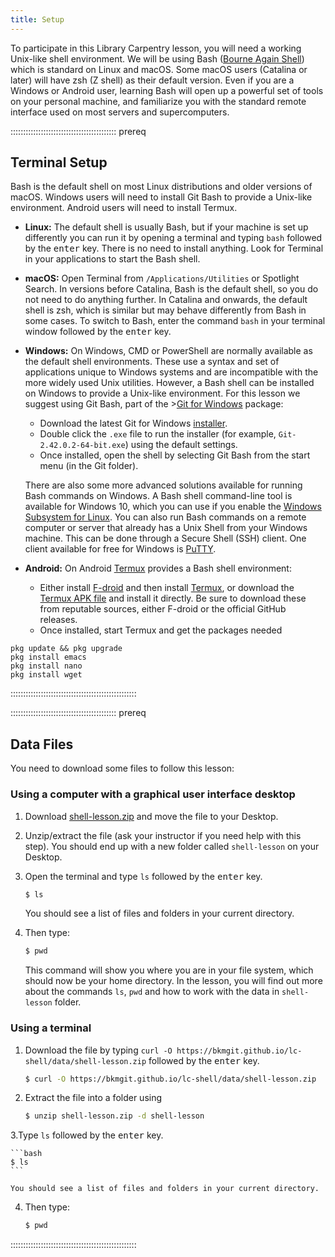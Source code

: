 ```yaml
---
title: Setup
---
```


To participate in this Library Carpentry lesson, you will need a working Unix-like shell environment. We will be using Bash ([Bourne Again Shell](https://en.wikipedia.org/wiki/Bash_\(Unix_shell\))) which is standard on Linux and macOS. Some macOS users (Catalina or later) will have zsh (Z shell) as their default version. Even if you are a Windows or Android user, learning Bash will open up a powerful set of tools on your personal machine, and familiarize you with the standard remote interface used on most servers and supercomputers.

::::::::::::::::::::::::::::::::::::::::::  prereq

## Terminal Setup

Bash is the default shell on most Linux distributions and older versions of macOS. Windows users will need to install Git Bash to provide a Unix-like environment.  Android users will need to install Termux.

- **Linux:** The default shell is usually Bash, but if your machine is set up differently you can run it by opening a terminal and typing `bash` followed by the <kbd>enter</kbd> key. There is no need to install anything. Look for Terminal in your applications to start the Bash shell.

- **macOS:** Open Terminal from `/Applications/Utilities` or Spotlight Search. In versions before Catalina, Bash is the default shell, so you do not need to do anything further. In Catalina and onwards, the default shell is zsh, which is similar but may behave differently from Bash in some cases. To switch to Bash, enter the command `bash` in your terminal window followed by the <kbd>enter</kbd> key.

- **Windows:** On Windows, CMD or PowerShell are normally available as the default shell environments. These use a syntax and set of applications unique to Windows systems and are incompatible with the more widely used Unix utilities. However, a Bash shell can be installed on Windows to provide a Unix-like environment. For this lesson we suggest using Git Bash, part of the >[Git for Windows](https://gitforwindows.org/) package:
  
  - Download the latest Git for Windows [installer](https://gitforwindows.org/).
  - Double click the `.exe` file to run the installer (for example, `Git-2.42.0.2-64-bit.exe`) using the default settings.
  - Once installed, open the shell by selecting Git Bash from the start menu (in the Git folder).

  There are also some more advanced solutions available for running Bash commands on Windows. A Bash shell command-line tool is available for Windows 10, which you can use if you enable the [Windows Subsystem for Linux](https://docs.microsoft.com/en-us/windows/wsl/install-win10). You can also run Bash commands on a remote computer or server that already has a Unix Shell from your Windows machine. This can be done through a Secure Shell (SSH) client. One client available for free for Windows is [PuTTY](https://www.putty.org/).

- **Android:** On Android [Termux](https://termux.dev/en/) provides a Bash shell environment:
  
  - Either install [F-droid](https://f-droid.org/en/) and then install [Termux](https://f-droid.org/en/packages/com.termux/), or download the [Termux APK file](https://f-droid.org/en/packages/com.termux/) and install it directly.  Be sure to download these from reputable sources, either F-droid or the official GitHub releases.
  - Once installed, start Termux and get the packages needed
```
pkg update && pkg upgrade
pkg install emacs
pkg install nano
pkg install wget
```

::::::::::::::::::::::::::::::::::::::::::::::::::

::::::::::::::::::::::::::::::::::::::::::  prereq

## Data Files

You need to download some files to follow this lesson:

### Using a computer with a graphical user interface desktop

1. Download [shell-lesson.zip](data/shell-lesson.zip) and move the file to your Desktop.
2. Unzip/extract the file (ask your instructor if you need help with this step). You should end up with a new folder called `shell-lesson` on your Desktop.
3. Open the terminal and type `ls` followed by the <kbd>enter</kbd> key.

    ```bash
    $ ls
    ```

    You should see a list of files and folders in your current directory.

4. Then type:

    ```bash
    $ pwd
    ```

    This command will show you where you are in your file system, which should now be your home directory. In the lesson, you will find out more about the commands `ls`, `pwd` and how to work with the data in `shell-lesson` folder.

### Using a terminal

1. Download the file by typing `curl -O https://bkmgit.github.io/lc-shell/data/shell-lesson.zip`
followed by the <kbd>enter</kbd> key.

    ```bash
    $ curl -O https://bkmgit.github.io/lc-shell/data/shell-lesson.zip
    ```

2. Extract the file into a folder using

    ```bash
    $ unzip shell-lesson.zip -d shell-lesson
    ```

3.Type `ls` followed by the <kbd>enter</kbd> key.

    ```bash
    $ ls
    ```

    You should see a list of files and folders in your current directory.

4. Then type:

    ```bash
    $ pwd
    ```
    
::::::::::::::::::::::::::::::::::::::::::::::::::
